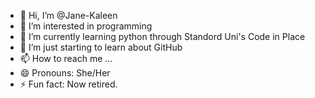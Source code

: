 - 👋 Hi, I’m @Jane-Kaleen
- 👀 I’m interested in programming
- 🌱 I’m currently learning python through Standord Uni's Code in Place
- 💞️ I’m just starting to learn about GitHub
- 📫 How to reach me ...
- 😄 Pronouns: She/Her
- ⚡ Fun fact: Now retired.

<!---
Jane-Kaleen/Jane-Kaleen is a ✨ special ✨ repository because its `README.md` (this file) appears on your GitHub profile.
You can click the Preview link to take a look at your changes.
--->
